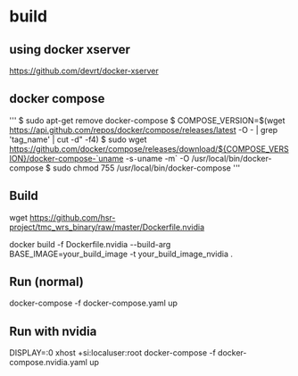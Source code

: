 # build

## using docker xserver

https://github.com/devrt/docker-xserver

## docker compose

'''
$ sudo apt-get remove docker-compose
$ COMPOSE_VERSION=$(wget https://api.github.com/repos/docker/compose/releases/latest -O - | grep 'tag_name' | cut -d\" -f4)
$ sudo wget https://github.com/docker/compose/releases/download/${COMPOSE_VERSION}/docker-compose-`uname -s`-`uname -m` -O /usr/local/bin/docker-compose
$ sudo chmod 755 /usr/local/bin/docker-compose
'''

## Build

wget https://github.com/hsr-project/tmc_wrs_binary/raw/master/Dockerfile.nvidia

docker build -f Dockerfile.nvidia --build-arg BASE_IMAGE=your_build_image -t your_build_image_nvidia .


## Run (normal)

docker-compose -f docker-compose.yaml up


## Run with nvidia

DISPLAY=:0 xhost +si:localuser:root
docker-compose -f docker-compose.nvidia.yaml up